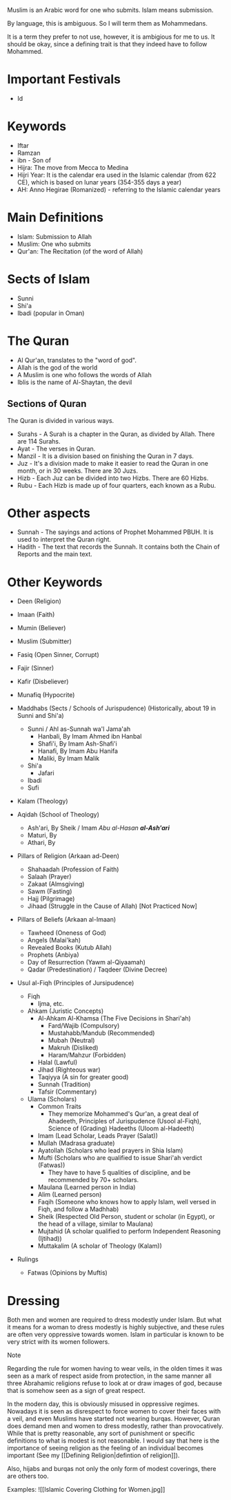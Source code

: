 Muslim is an Arabic word for one who submits.
Islam means submission.

By language, this is ambiguous.
So I will term them as Mohammedans.

It is a term they prefer to not use, however, it is ambigious for me to us.
It should be okay, since a defining trait is that they indeed have to follow Mohammed.
# Important Festivals
- Id
# Keywords
- Iftar
- Ramzan
- ibn - Son of
- Hijra: The move from Mecca to Medina
- Hijri Year: It is the calendar era used in the Islamic calendar (from 622 CE), which is based on lunar years (354-355 days a year)
- AH: Anno Hegirae (Romanized) - referring to the Islamic calendar years
# Main Definitions
- Islam: Submission to Allah
- Muslim: One who submits
- Qur'an: The Recitation (of the word of Allah)
# Sects of Islam
- Sunni
- Shi'a
- Ibadi (popular in Oman)
# The Quran
- Al Qur'an, translates to the "word of god".
- Allah is the god of the world
- A Muslim is one who follows the words of Allah
- Iblis is the name of Al-Shaytan, the devil
## Sections of Quran
The Quran is divided in various ways.

- Surahs - A Surah is a chapter in the Quran, as divided by Allah. There are 114 Surahs.
- Ayat - The verses in Quran.
- Manzil - It is a division based on finishing the Quran in 7 days.
- Juz - It's a division made to make it easier to read the Quran in one month, or in 30 weeks. There are 30 Juzs.
- Hizb - Each Juz can be divided into two Hizbs. There are 60 Hizbs.
- Rubu - Each Hizb is made up of four quarters, each known as a Rubu.
# Other aspects
- Sunnah - The sayings and actions of Prophet Mohammed PBUH. It is used to interpret the Quran right.
- Hadith - The text that records the Sunnah. It contains both the Chain of Reports and the main text.
# Other Keywords
- Deen (Religion)
- Imaan (Faith)
- Mumin (Believer)
- Muslim (Submitter)
- Fasiq (Open Sinner, Corrupt)
- Fajir (Sinner)
- Kafir (Disbeliever)
- Munafiq (Hypocrite)

- Maddhabs (Sects / Schools of Jurispudence) (Historically, about 19 in Sunni and Shi'a)
	- Sunni / Ahl as-Sunnah wa'l Jama'ah
		- Hanbali, By Imam Ahmed ibn Hanbal
		- Shafi'i, By Imam Ash-Shafi'i
		- Hanafi, By Imam Abu Hanifa
		- Maliki, By Imam Malik
	- Shi'a
		- Jafari
	- Ibadi
	- Sufi

- Kalam (Theology)

- Aqidah (School of Theology)
	- Ash'ari, By Sheik / Imam *Abu al-Hasan **al-Ash'ari***
	- Maturi, By 
	- Athari, By 

- Pillars of Religion (Arkaan ad-Deen)
	- Shahaadah (Profession of Faith)
	- Salaah (Prayer)
	- Zakaat (Almsgiving)
	- Sawm (Fasting)
	- Hajj (Pilgrimage)
	- Jihaad (Struggle in the Cause of Allah) [Not Practiced Now]

- Pillars of Beliefs (Arkaan al-Imaan)
	- Tawheed (Oneness of God)
	- Angels (Malai'kah)
	- Revealed Books (Kutub Allah)
	- Prophets (Anbiya)
	- Day of Resurrection (Yawm al-Qiyaamah)
	- Qadar (Predestination) / Taqdeer (Divine Decree)

- Usul al-Fiqh (Principles of Jursipudence)
	- Fiqh
		- Ijma, etc.
	- Ahkam (Juristic Concepts)
		- Al-Ahkam Al-Khamsa (The Five Decisions in Shari'ah)
			- Fard/Wajib (Compulsory)
			- Mustahabb/Mandub (Recommended)
			- Mubah (Neutral)
			- Makruh (Disliked)
			- Haram/Mahzur (Forbidden)
		- Halal (Lawful)
		- Jihad (Righteous war)
		- Taqiyya (A sin for greater good)
		- Sunnah (Tradition)
		- Tafsir (Commentary)
	- Ulama (Scholars)
		- Common Traits
			- They memorize Mohammed's Qur'an, a great deal of Ahadeeth, Principles of Jurispudence (Usool al-Fiqh), Science of (Grading) Hadeeths (Uloom al-Hadeeth)
		- Imam (Lead Scholar, Leads Prayer (Salat))
		- Mullah (Madrasa graduate)
		- Ayatollah (Scholars who lead prayers in Shia Islam)
		- Mufti (Scholars who are qualified to issue Shari'ah verdict (Fatwas))
			- They have to have 5 qualities of discipline, and be recommended by 70+ scholars.
		- Maulana (Learned person in India)
		- Alim (Learned person)
		- Faqih (Someone who knows how to apply Islam, well versed in Fiqh, and follow a Madhhab)
		- Sheik (Respected Old Person, student or scholar (in Egypt), or the head of a village, similar to Maulana)
		- Mujtahid (A scholar qualified to perform Independent Reasoning (Ijtihad))
		- Muttakalim (A scholar of Theology (Kalam))

- Rulings
	- Fatwas (Opinions by Muftis)

# Dressing
Both men and women are required to dress modestly under Islam. But what it means for a woman to dress modestly is highly subjective, and these rules are often very oppressive towards women. Islam in particular is known to be very strict with its women followers.

> [!NOTE]
> Regarding the rule for women having to wear veils, in the olden times it was seen as a mark of respect aside from protection, in the same manner all three Abrahamic religions refuse to look at or draw images of god, because that is somehow seen as a sign of great respect.
> 
> In the modern day, this is obviously misused in oppressive regimes. Nowadays it is seen as disrespect to force women to cover their faces with a veil, and even Muslims have started not wearing burqas. However, Quran does demand men and women to dress modestly, rather than provocatively. While that is pretty reasonable, any sort of punishment or specific definitions to what is modest is not reasonable. I would say that here is the importance of seeing religion as the feeling of an individual becomes important (See my [[Defining Religion|defintion of religion]]).
> 
> Also, hijabs and burqas not only the only form of modest coverings, there are others too.
> 
> Examples:
> ![[Islamic Covering Clothing for Women.jpg]]